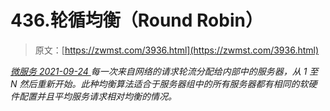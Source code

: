 <!--yml
category: 未分类
date: 0001-01-01 00:00:00
--->

# 436.轮循均衡（Round Robin）

> 原文：[https://zwmst.com/3936.html](https://zwmst.com/3936.html)

   [ *微服务* ](https://zwmst.com/%e5%be%ae%e6%9c%8d%e5%8a%a1)*[ <time datetime="2021-09-24T18:08:45+08:00"> 2021-09-24 </time> ](https://zwmst.com/3936.html)  每一次来自网络的请求轮流分配给内部中的服务器，从 1 至 N 然后重新开始。此种均衡算法适合于服务器组中的所有服务器都有相同的软硬件配置并且平均服务请求相对均衡的情况。*
